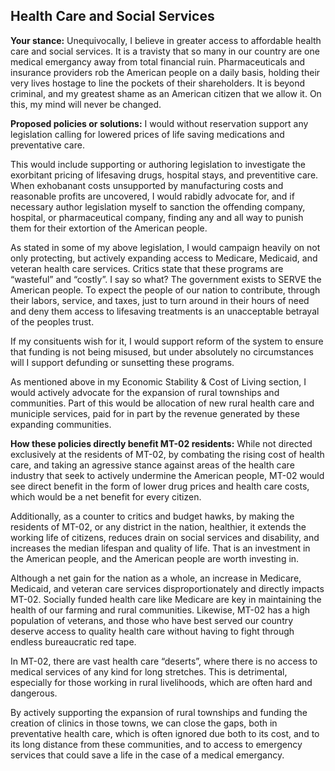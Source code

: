 ## Health Care and Social Services

**Your stance:** Unequivocally, I believe in greater access to affordable health care and social services. It is a travisty that so many in our country are one medical emergancy away from total financial ruin. Pharmaceuticals and insurance providers rob the American people on a daily basis, holding their very lives hostage to line the pockets of their shareholders. It is beyond criminal, and my greatest shame as an American citizen that we allow it. On this, my mind will never be changed.


**Proposed policies or solutions:**
I would without reservation support any legislation calling for lowered prices of life saving medications and preventative care. 

This would include supporting or authoring legislation to investigate the exorbitant pricing of lifesaving drugs, hospital stays, and preventitive care. When exhobanant costs unsupported by manufacturing costs and reasonable profits are uncovered, I would rabidly advocate for, and if necessary author legislation myself to sanction the offending company, hospital, or pharmaceutical company, finding any and all way to punish them for their extortion of the American people.

As stated in some of my above legislation, I would campaign heavily on not only protecting, but actively expanding access to Medicare, Medicaid, and veteran health care services. Critics state that these programs are “wasteful” and “costly”. I say so what? The government exists to SERVE the American people. To expect the people of our nation to contribute, through their labors, service, and taxes, just to turn around in their hours of need and deny them access to lifesaving treatments is an unacceptable betrayal of the peoples trust.

If my consituents wish for it, I would support reform of the system to ensure that funding is not being misused, but under absolutely no circumstances will I support defunding or sunsetting these programs.

As mentioned above in my Economic Stability & Cost of Living section, I would actively advocate for the expansion of rural townships and communities. Part of this would be allocation of new rural health care and municiple services, paid for in part by the revenue generated by these expanding communities.


**How these policies directly benefit MT-02 residents:**
While not directed exclusively at the residents of MT-02, by combating the rising cost of health care, and taking an agressive stance against areas of the health care industry that seek to actively undermine the American people, MT-02 would see direct benefit in the form of lower drug prices and health care costs, which would be a net benefit for every citizen.

Additionally, as a counter to critics and budget hawks, by making the residents of MT-02, or any district in the nation, healthier, it extends the working life of citizens, reduces drain on social services and disability, and increases the median lifespan and quality of life. That is an investment in the American people, and the American people are worth investing in.

Although a net gain for the nation as a whole, an increase in Medicare, Medicaid, and veteran care services disproportionately and directly impacts MT-02. Socially funded health care like Medicare are key in maintaining the health of our farming and rural communities. Likewise, MT-02 has a high population of veterans, and those who have best served our country deserve access to quality health care without having to fight through endless bureaucratic red tape.

In MT-02, there are vast health care “deserts”, where there is no access to medical services of any kind for long stretches. This is detrimental, especially for those working in rural livelihoods, which are often hard and dangerous.

By actively supporting the expansion of rural townships and funding the creation of clinics in those towns, we can close the gaps, both in preventative health care, which is often ignored due both to its cost, and to its long distance from these communities, and to access to emergency services that could save a life in the case of a medical emergancy.

